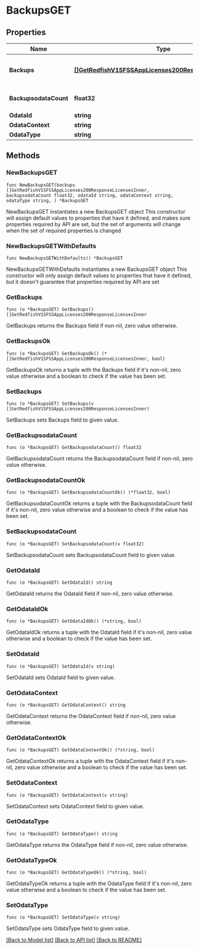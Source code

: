 # BackupsGET

## Properties

Name | Type | Description | Notes
------------ | ------------- | ------------- | -------------
**Backups** | [**[]GetRedfishV1SFSSAppLicenses200ResponseLicensesInner**](GetRedfishV1SFSSAppLicenses200ResponseLicensesInner.md) | A set of backups obtained from SFSS | 
**BackupsodataCount** | **float32** | Number of backups available | 
**OdataId** | **string** |  | 
**OdataContext** | **string** |  | 
**OdataType** | **string** |  | 

## Methods

### NewBackupsGET

`func NewBackupsGET(backups []GetRedfishV1SFSSAppLicenses200ResponseLicensesInner, backupsodataCount float32, odataId string, odataContext string, odataType string, ) *BackupsGET`

NewBackupsGET instantiates a new BackupsGET object
This constructor will assign default values to properties that have it defined,
and makes sure properties required by API are set, but the set of arguments
will change when the set of required properties is changed

### NewBackupsGETWithDefaults

`func NewBackupsGETWithDefaults() *BackupsGET`

NewBackupsGETWithDefaults instantiates a new BackupsGET object
This constructor will only assign default values to properties that have it defined,
but it doesn't guarantee that properties required by API are set

### GetBackups

`func (o *BackupsGET) GetBackups() []GetRedfishV1SFSSAppLicenses200ResponseLicensesInner`

GetBackups returns the Backups field if non-nil, zero value otherwise.

### GetBackupsOk

`func (o *BackupsGET) GetBackupsOk() (*[]GetRedfishV1SFSSAppLicenses200ResponseLicensesInner, bool)`

GetBackupsOk returns a tuple with the Backups field if it's non-nil, zero value otherwise
and a boolean to check if the value has been set.

### SetBackups

`func (o *BackupsGET) SetBackups(v []GetRedfishV1SFSSAppLicenses200ResponseLicensesInner)`

SetBackups sets Backups field to given value.


### GetBackupsodataCount

`func (o *BackupsGET) GetBackupsodataCount() float32`

GetBackupsodataCount returns the BackupsodataCount field if non-nil, zero value otherwise.

### GetBackupsodataCountOk

`func (o *BackupsGET) GetBackupsodataCountOk() (*float32, bool)`

GetBackupsodataCountOk returns a tuple with the BackupsodataCount field if it's non-nil, zero value otherwise
and a boolean to check if the value has been set.

### SetBackupsodataCount

`func (o *BackupsGET) SetBackupsodataCount(v float32)`

SetBackupsodataCount sets BackupsodataCount field to given value.


### GetOdataId

`func (o *BackupsGET) GetOdataId() string`

GetOdataId returns the OdataId field if non-nil, zero value otherwise.

### GetOdataIdOk

`func (o *BackupsGET) GetOdataIdOk() (*string, bool)`

GetOdataIdOk returns a tuple with the OdataId field if it's non-nil, zero value otherwise
and a boolean to check if the value has been set.

### SetOdataId

`func (o *BackupsGET) SetOdataId(v string)`

SetOdataId sets OdataId field to given value.


### GetOdataContext

`func (o *BackupsGET) GetOdataContext() string`

GetOdataContext returns the OdataContext field if non-nil, zero value otherwise.

### GetOdataContextOk

`func (o *BackupsGET) GetOdataContextOk() (*string, bool)`

GetOdataContextOk returns a tuple with the OdataContext field if it's non-nil, zero value otherwise
and a boolean to check if the value has been set.

### SetOdataContext

`func (o *BackupsGET) SetOdataContext(v string)`

SetOdataContext sets OdataContext field to given value.


### GetOdataType

`func (o *BackupsGET) GetOdataType() string`

GetOdataType returns the OdataType field if non-nil, zero value otherwise.

### GetOdataTypeOk

`func (o *BackupsGET) GetOdataTypeOk() (*string, bool)`

GetOdataTypeOk returns a tuple with the OdataType field if it's non-nil, zero value otherwise
and a boolean to check if the value has been set.

### SetOdataType

`func (o *BackupsGET) SetOdataType(v string)`

SetOdataType sets OdataType field to given value.



[[Back to Model list]](../README.md#documentation-for-models) [[Back to API list]](../README.md#documentation-for-api-endpoints) [[Back to README]](../README.md)


